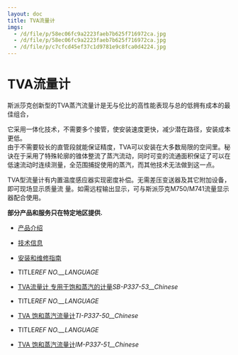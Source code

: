 ```yaml
---
layout: doc
title: TVA流量计
imgs:
  - /d/file/p/58ec06fc9a2223faeb7b625f716972ca.jpg
  - /d/file/p/58ec06fc9a2223faeb7b625f716972ca.jpg
  - /d/file/p/c7cfcd45ef37c1d9781e9c8fca0d4224.jpg
---
```


# TVA流量计

斯派莎克创新型的TVA蒸汽流量计是无与伦比的高性能表现与总的低拥有成本的最佳组合，

它采用一体化技术，不需要多个接管，使安装速度更快，减少潜在路径，安装成本更低。  
由于不需要较长的直管段就能保证精度，TVA可以安装在大多数局限的空间里。秘诀在于采用了特殊轮廓的锥体整流了蒸汽流动，同时可变的流通面积保证了可以在低速流动时连续测量，全范围捕捉使用的蒸汽，而其他技术无法做到这一点。

TVA型流量计有内置温度感应器实现密度补偿。无需差压变送器及其它附加设备，即可现场显示质量流 量。如需远程输出显示，可与斯派莎克M750/M741流量显示器配合使用。

**部分产品和服务只在特定地区提供.**

- [产品介绍](<javascript:navactive(1);>)
- [技术信息](<javascript:navactive(2);>)
- [安装和维修指南](<javascript:navactive(3);>)

- TITLE*REF NO.\_\_LANGUAGE*
- [TVA流量计 专用于饱和蒸汽的计量](http://7xkry5.com1.z0.glb.clouddn.com/SB-P337-53-TVA流量计-专用于饱和蒸汽的计量.pdf)_SB-P337-53\_\_Chinese_

- TITLE*REF NO.\_\_LANGUAGE*
- [TVA 饱和蒸汽流量计](http://7xkry5.com1.z0.glb.clouddn.com/TI-P337-50-TVA%20饱和蒸汽流量计.pdf)_TI-P337-50\_\_Chinese_

- TITLE*REF NO.\_\_LANGUAGE*
- [TVA 饱和蒸汽流量计](http://7xkry5.com1.z0.glb.clouddn.com/IM-P337-51-TVA饱和蒸汽流量计.pdf)_IM-P337-51\_\_Chinese_
